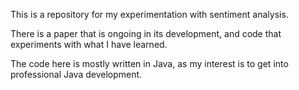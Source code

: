 This is a repository for my experimentation with sentiment analysis.

There is a paper that is ongoing in its development, and code that experiments with what I have learned.

The code here is mostly written in Java, as my interest is to get into professional Java development.
